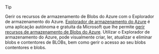 > [!TIP]
> 
> Gerir os recursos de armazenamento de Blobs do Azure com o Explorador de armazenamento do Azure. 
> [Explorador de armazenamento do Azure](https://azure.microsoft.com/features/storage-explorer/) é uma aplicação autónoma e gratuita da Microsoft que lhe permite [gerir recursos de armazenamento de Blobs do Azure](../articles/vs-azure-tools-storage-explorer-blobs.md). Utilizar o Explorador de armazenamento do Azure, pode visualmente criar, ler, atualizar e eliminar blobs e contentores de BLOBs, bem como gerir o acesso ao seu blobs contentores e blobs.


